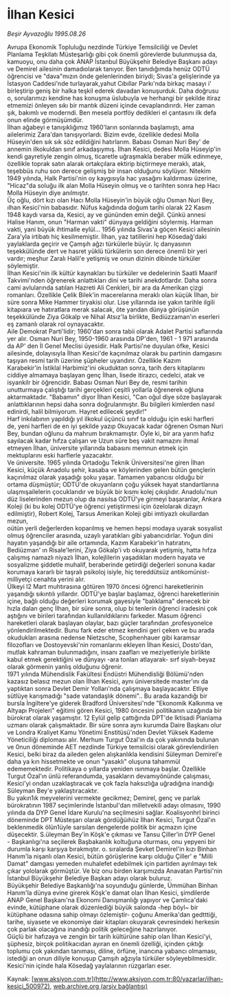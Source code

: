 # İlhan Kesici

*Beşir Ayvazoğlu 1995.08.26*

<div class="pNewsDetailMainContent" itemprop="articleBody">
 Avrupa Ekonomik Topluluğu nezdinde Türkiye Temsilciliği ve Devlet Planlama Teşkilatı Müsteşarlığı gibi çok önemli görevlerde bulunmuşsa da, kamuoyu, onu daha çok ANAP İstanbul Büyükşehir Belediye Başkanı adayı ve Demirel ailesinin damadıolarak tanıyor.  Ben tanıdığımda henüz ODTÜ öğrencisi ve "dava"mızın önde gelenlerinden biriydi; Sivas'a gelişlerinde ya İstasyon Caddesi'nde turlayarak,yahut Cıbıllar Parkı'nda birkaç masayı i'
 <br/>
 birleştirip geniş bir halka teşkil ederek davadan konuşurduk. Daha doğrusu o, sorularımızı kendine has konuşma üslubuyla ve herhangi bir şekilde itiraz etmemizi önleyen sıkı bir mantık düzeni içinde cevaplandırırdı. Her zaman şık, bakımlı ve moderndi. Ben mesela portföy dedikleri el çantasını ilk defa onun elinde görmüşümdür.
 <br/>
 İlhan ağabeyi e tanışıklığımız 1960'ların sonlarında başlamıştı, ama ailelerimiz Zara'dan tanışıyorlardı. Bizim evde, özellikle dedesi Molla Hüseyin'den sık sık söz edildiğini hatırlarım. Babası Osman Nuri Bey' de annemin ilkokuldan sınıf arkadaşıymış. İlhan Kesici, dedesi Molla Hüseyip'in kendi gayretiyle zengin olmuş, ticaretle uğraşmakla beraber mülk edinmeye, özellikle toprak satın alarak ortakçılara ektirip biçtirmeye meraklı, atak, teşebbüs ruhu son derece gelişmiş bir insan olduğunu söylüyor. Nitekim 1949 yılında, Halk Partisi'nin oy kaygısıyla hac yasağını kaldırması üzerine, "Hicaz"da soluğu ilk alan Molla Hüseyin olmuş ve o tarihten sonra hep Hacı Molla Hüseyin diye anılmıştır.
 <br/>
 Üç oğlu, dört kızı olan Hacı Molla Hüseyin'in büyük oğlu Osman Nuri Bey, ılhan Kesici'nin babasıdır. Nüfus kağıdında doğum tarihi olarak 22 Kasım 1948 kaydı varsa da, Kesici, ay ve gününden emin değil. Çünkü annesi Halise Hanım, onun "Harman vakti" dünyaya geldiğini söylermiş. Harman vakti, yani büyük ihtimalle eylül... 1956 yılında Sivas'a göçen Kesici ailesinin Zara'yla irtibatı hiç kesilmemiştir. İlhan, yaz tatillerini hep Kösedağ'daki yaylaklarda geçirir ve Çamşıh ağzı türkülerle büyür. Iç danyasının teşekkülünde dert ve hasret yüklü türkülerin son derece önemli bir yeri vardır; meşhur Zaralı Halil'e yetişmiş ve onun dizinin dibinde türküler söylemiştir.
 <br/>
 İlhan Kesici'nin ilk kültür kaynakları bu türküler ve dedelerinin Saatli Maarif Takvimi'nden öğrenerek anlattıkları dini ve tarihi anekdotlardır. Daha sonra cami avlularında satılan Hazreti Ali Cenkleri, bir ara da Amerikan çizgi romanları. Özellikle Çelik Bilek'in macerelarına meraklı olan küçük İlhan, bir süre sonra Mike Hammer tiryakisi olur. Lise yıllarında ise yakın tarihle ilgili kitapıara ve hatıratlara merak salacak, öte yandan dünya görüşünün teşekkülünde Ziya Gökalp ve NihaI Atsız'la birlikte, Bediüzzaman'ın eserleri eş zamanlı olarak rol oynayacaktır.
 <br/>
 Aile Demokrat Parti'lidir; 1960'dan sonra tabii olarak Adalet Partisi saflarında yer alır. Osman Nuri Bey, 1950-1960 arasında DP'den, 1961 - 1 971 arasında da AP' den İl Genel Meclisi üyesidir. Halk Partisi'ne duyulan öfke, Kesici ailesinde, dolayısıyla İlhan Kesici'de kaçınılmaz olarak bu partinin damgasını taşıyan resmi tarih üzerine şüpheler uyandınr. Özellikle Kazım
 <br/>
 Karabekir'in İstiklal  Harbimiz'ini okuduktan sonra, tarih ders kitaplarını ciddiye almamaya başlayan genç İlhan, lisede itirazcı, cedelci, atak ve isyankilr bir öğrencidir. Babası Osman Nuri Bey de, resmi tarihin unutturmaya çalıştığı tarihi gerçekleri çeşitli yollarla öğrenerek oğluna aktarmaktadır. "Babamın" diyor İlhan Kesici, "Can oğul diye söze başlayarak anlattıklarının hepsi daha sonra doğrulanmıştır. Bu bilgileri kimlerden nasıl edinirdi, halil bilmiyorum. Hayret edilecek şeydir!"
 <br/>
 Harf inkılabının yapıldığı yıl ilkokul üçüncü sınıf ta olduğu için eski harfleri de, yeni harfleri de en iyi şekilde yazıp 0kuyacak kadar öğrenen Osman Nuri Bey, bundan oğlunu da mahrum bırakmamıştır. Öyle ki, bir ara yarım hafız sayılacak kadar hıfza çalışan ve Uzun süre beş vakit namazını ihmal etmeyen İlhan, üniversite yıllarında babasını memnun etmek için mektuplarını eski harflerle yazacaktır.
 <br/>
 Ve üniversite. 1965 yılında Ortadoğu Teknik Üniversitesi'ne giren İlhan Kesici, küçük Anadolu şehir, kasaba ve köylerinden gelen bütün gençlerin kaçınılmaz olarak yaşadığı şoku yaşar. Tamamen yabancısı olduğu bir ortama düşmüştür; ODTÜ'de okuyanların çoğu yüksek hayat standartlarına ulaşmışailelerin çocuklarıdır ve büyük bir kısmı kolej çıkışlıdır. Anadolu'nun düz liselerinden mezun olup da nasılsa ODTÜ'ye girmeyi başaranlar, Ankara Koleji (ki bu kolej ODTÜ'ye öğrenci yetiştirmesi için özelolarak dizayn edilmiştir), Robert Kolej, Tarsus Amerikan Koleji gibi imtiyazlı okullardan mezun,
 <br/>
 oütün yerli değerlerden koparılmış ve hemen hepsi modaya uyarak sosyalist olmuş öğrenciler arasında, uzaylı yaratıkları gibi yabancıdırlar. Yoğun dini hayatın yaşandığı bir aile ortamında, Kazım Karabekir'in hatıratını, Bediüzman' ın Risale'lerini, Ziya Gökalp'i vb okuyarak yetişmiş, hatta hıfza çalışmış namazlı niyazlı İlhan, kolejlilerin yaşadıkları modern hayata ve sosyalizme şiddetle muhalif, beraberinde getirdiği değerleri sonuna kadar korumaya kararlı bir taşralı psikoloj isiyle, hiç tereddütsüz antikomünist-milliyetçi cenahta yerini alır.
 <br/>
 Ülkeyi I2 Mart muhtırasına götüren 1970 öncesi öğrenci hareketlerinin yaşandığı sıkıntılı yıllardır. ODTÜ'ye başlar başlamaz, öğrenci hareketlerinin içine, bağlı olduğu değerleri korumak gayesiyle "balıklama" denecek bir hızla dalan genç İlhan, bir süre sonra, olup bi tenlerin öğrenci iradesini çok aştığını ve birileri tarafından kullanıldıklarını farkeder. Masum öğrenci hareketleri olarak başlayan olaylar, bazı güçler tarafından ,profesyonelce yönlendirilmektedir. Bunu fark eder etmez kendini geri çeken ve bu arada okudukları arasına nedense Nietzsche, Scophenhauer gibi karamsar filozofları ve Dostoyevski'nin romanlarını ekleyen İlhan Kesici, Dosto'dan, mutlak kahraman bulunmadığını, insanı zaafları ve meziyetleriyle birlikte kabul etmek gerektiğini ve dünyayı -ara tonları atlayarak- sırf siyah-beyaz olarak görmenin yanlış olduğunu öğrenir.
 <br/>
 1971 yılında Mühendislik Fakültesi Endüstri Mühendisliği Bölümü'nden kazasız belasız mezun olan İlhan Kesici, aynı üniversitede master'ını da yaptıktan sonra Devlet Demir Yolları'nda çalışmaya başlayacaktır. Etliye sütlüye karışmadığı "sade vatandaşlık dönemi".. Bu arada kazandığı bir bursla İngiltere'ye giderek Bradford Üniversitesi'nde "Ekonomik Kalkınma ve Altyapı Projeleri" eğitimi gören Kesici, 1980 öncesini politikanın uzağında bir bürokrat olarak yaşamıştır. 12 Eylül gelip çattığında DPT'de Iktisadi Planlama uzmanı olarak çalışmaktadır. Bir süre sonra aynı kurumda Daire Başkanı olur ve Londra Kraliyet Kamu Yönetimi Enstitüsü'nden Devlet Yüksek Kademe Yöneticiliği diploması alır. Merhum Turgut Özal'ın da çok yakınında bulunan ve 0nun döneminde AET nezdinde Türkiye temsilcisi olarak görevlendirilen Kesici, belki biraz da aileden gelen alışkanlıkla kendisini Süleyman Demirel'e daha ya kın hissetmekte ve onun "yasaklı" oluşuna tahammül edememektedir. Politikaya o yıllarda yeniden ısınmaya başlar. Özellikle Turgut Özal'ın ünlü referandumda, yasakların devamıyönünde çalışması, Kesici'yi ondan uzaklaştıracak ve çok fazla haksızlığa uğradığına inandığı Süleyman Bey'e yaklaştıracaktır.
 <br/>
 Bu yakın1ık meyvelerini vermekte gecikmez; Demirel, genç ve parlak bürokratının 1987 seçimlerinde İstanbul'dan milletvekili adayı olmasını, 1990 yılında da DYP Genel İdare Kurulu'na seçilmesini sağlar. Koalisyonhrl birinci döneminde DPT Müsteşarı olarak gördüğüıhüz İlhan Kesici, Turgut Özal'ın beklenmedik ölün1üyle sarsılan dengelerde politik bir açmazın içine düşecektir. S.üleyman Bey'in Köşk'e çıkması ve Tansu Çiller'in DYP Genel
 <br/>
 - Başkanlıgı'na seçilerek Başbakanlık koltuğuna oturması, onu yepyeni bir durumla karşı karşıya bırakmıştır. o. sıralarda Şevket Demirel'in kızı Binhan Hanım'la nişanlı olan Kesici, bütün görüşlerine karşı olduğu Çiller' e "Milli Damat" damgası yemeden muhalefet edebilmek için partiden ayrılmayı tek çıkar yololarak görmüştür. Ve biz onu birden karşımızda Anavatan Partisi'nin İstanbul Büyükşehir Belediye Başkan adayı olarak buluruz.
 <br/>
 Büyükşehir Belediye Başkanlığı'na soyunduğu günlerde, Ümmühan Binhan Hanım'la dünya evine girerek Köşk'e damat olan İlhan Kesici, şimdilerde ANAP Genel Başkanı'na Ekonomi Danışmanlığı yapıyor ve Çamlıca'daki evinde, kütüphane olarak düzenlediği büyük salonda -hep böyl~ bir kütüphane odasına sahip olmayı özlemiştir- çoğunu Amerika'dan gedtttiği, tarihe, siyasete ve ekonomiye dair kitapları okuyarak çevresindeki herkesin çok parlak olacağına inandığı politik geleceğine hazırlanıyor.
 <br/>
 Güçlü bir hafızaya ve zengin bir tarih kültürüne sahip olan İlhan Kesici'yi, şüphesiz, birçok politikacıdan ayıran en önemli özelliği, içinden çıktığı toplumu çok yakından tanıması, diline, örfüne, inancına yabancı olmaması, istediği an onun diliyle konuşup Çamşıh ağzıyla türküler söyleyebilmesidir.
 <br/>
 Kesici'nin içinde hala Kösedağ yaylalarının rüzgarları eser.
 <br/>
</div>


Kaynak: [www.aksiyon.com.tr](http://www.aksiyon.com.tr:80/yazarlar/ilhan-kesici_500972), [web.archive.org (arşiv bağlantısı)](http://web.archive.org/web/20150621070513/http://www.aksiyon.com.tr:80/yazarlar/ilhan-kesici_500972)
